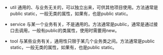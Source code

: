 * util 通用的、与业务无关的，可以独立出来，可供其他项目使用。方法通常是public static，一般无类的属性，如果有，也是public static。

* service 与某一个业务有关，不是通用的。方法通常是public，通常是通过接口去调用，一般有public的类属性，使用时需要用new。

* tool 与某些业务有关，通用性只限于某几个业务类之间。方法通常是public static，一般无类的属性，如果有，也是public static。
